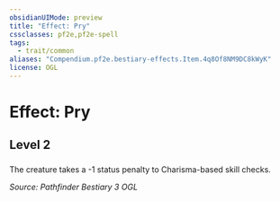 ```yaml
---
obsidianUIMode: preview
title: "Effect: Pry"
cssclasses: pf2e,pf2e-spell
tags:
  - trait/common
aliases: "Compendium.pf2e.bestiary-effects.Item.4q8Of8NM9DC8kWyK"
license: OGL
---
```

# Effect: Pry
## Level 2
### 






The creature takes a -1 status penalty to Charisma-based skill checks.

*Source: Pathfinder Bestiary 3*
*OGL*